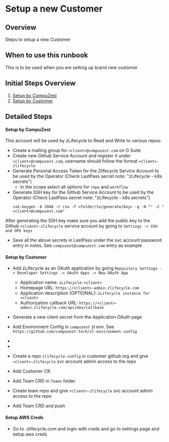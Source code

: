 # Setup a new Customer

## Overview

Steps to setup a new Customer

## When to use this runbook
This is to be used when you are setting up brand new customer

## Initial Steps Overview

1. [Setup by CompuZest](#setup-by-compuzest)
1. [Setup by Customer](#setup-by-customer)

## Detailed Steps

#### Setup by CompuZest
This account will be used by zLifecycle to Read and Write to various repos:

- Create a mailing group for `<client>@compuzest.com` on G Suite
- Create new Github Service Account and register it under `<client>@compuzest.com`, username should follow the format `<client>-zlifecycle`
- Generate Personal Access Token for the Zlifecycle Service Account to be used by the Operator (Check LastPass secret note: "zLifecycle - k8s secrets")
  - In the scope select all options for `repo` and `workflow`
- Generate SSH key for the Github Service Account to be used by the Operator (Check LastPass secret note: "zLifecycle - k8s secrets")
    ```shell script
    ssh-keygen -b 2048 -t rsa -f <folder/to/generate/key> -q -N "" -C "<client>@compuzest.com"
    ```
After generating the SSH key make sure you add the public key to the Github `<client>-zlifecycle` service account by going to `Settings -> SSH and GPG keys`
- Save all the above secrets in LastPass under the svc account password entry in notes. See `compuzest@compuzest.com` entry as example 

#### Setup by Customer
- Add zLifecycle as an OAuth application by going `Repository Settings -> Developer Settings -> OAuth Apps -> New OAuth App`
    * Application name: `zLifecycle-<client>`
    * Homepage URL: `https://<client>-admin.zlifecycle.com`
    * Application description (OPTIONAL): `zLifecycle instance for <client>`
    * Authorization callback URL: `https://<client>-admin.zlifecycle.com/api/dex/callback`
- Generate a new client secret from the Application OAuth page
- Add Environment Config in `compuzest` zl env. See `https://github.com/compuzest-tech/zl-environment-config`
-
-

- Create a repo `zlifecycle-config` in customer github org and give `<client>-zlifecycle` svc account admin access to the repo
- Add Customer CR
- Add Team CRD in `Teams` folder
- Create team repo and give `<client>-zlifecycle` svc account admin access to the repo
- Add Team CRD and push


#### Setup AWS Creds
- Go to <client>.zlifecycle.com and login with creds and go to settings page and setup aws creds
